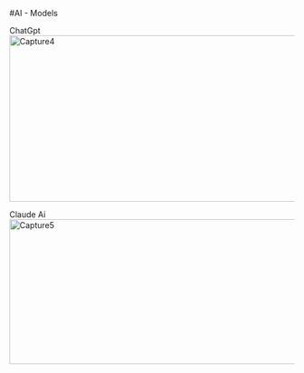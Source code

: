 #AI - Models

ChatGpt
<img width="783" height="294" alt="Capture4" src="https://github.com/user-attachments/assets/e7fd1723-9243-4c35-a12d-c1db06227271" />

Claude Ai
<img width="822" height="256" alt="Capture5" src="https://github.com/user-attachments/assets/920cf8be-c7ce-49ce-8325-69f7903bbc36" />


